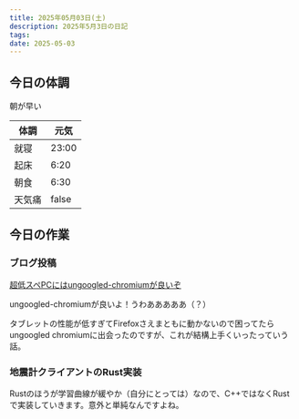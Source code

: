 ```yaml
---
title: 2025年05月03日(土)
description: 2025年5月3日の日記
tags: 
date: 2025-05-03
---
```


## 今日の体調
朝が早い

| 体調  | 元気    |
| --- | ----- |
| 就寝  | 23:00 |
| 起床  | 6:20  |
| 朝食  | 6:30  |
| 天気痛 | false |

## 今日の作業
### ブログ投稿
[超低スペPCにはungoogled-chromiumが良いぞ](https://okayugroup.net/2025/05/03/ungoogled-chromium/)

ungoogled-chromiumが良いよ！うわあああああ（？）

タブレットの性能が低すぎてFirefoxさえまともに動かないので困ってたらungoogled chromiumに出会ったのですが、これが結構上手くいったっていう話。

### 地震計クライアントのRust実装

Rustのほうが学習曲線が緩やか（自分にとっては）なので、C++ではなくRustで実装していきます。意外と単純なんですよね。
